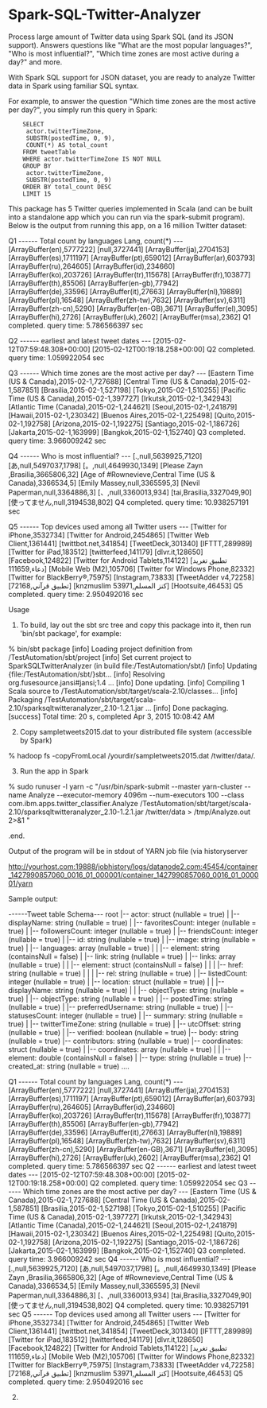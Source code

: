 # Spark-SQL-Twitter-Analyzer
Process large amount of Twitter data using Spark SQL (and its JSON support). Answers questions like "What are the most popular languages?", "Who is most influential?", "Which time zones are most active during a day?" and more.

With Spark SQL support for JSON dataset, you are ready to analyze Twitter data in Spark using familiar SQL syntax.

For example, to answer the question "Which time zones are the most active per day?", you simply run this query in
Spark:

        SELECT
         actor.twitterTimeZone,
         SUBSTR(postedTime, 0, 9),
         COUNT(*) AS total_count
        FROM tweetTable
        WHERE actor.twitterTimeZone IS NOT NULL
        GROUP BY
         actor.twitterTimeZone,
         SUBSTR(postedTime, 0, 9)
        ORDER BY total_count DESC
        LIMIT 15
        
This package has 5 Twitter queries implemented in Scala (and can be built into a standalone app which you can run via the spark-submit program). Below is the output from running this app, on a 16 million Twitter dataset:

Q1 ------ Total count by languages Lang, count(*) ---
[ArrayBuffer(en),5777222]
[null,3727441]
[ArrayBuffer(ja),2704153]
[ArrayBuffer(es),1711197]
[ArrayBuffer(pt),659012]
[ArrayBuffer(ar),603793]
[ArrayBuffer(ru),264605]
[ArrayBuffer(id),234660]
[ArrayBuffer(ko),203726]
[ArrayBuffer(tr),115678]
[ArrayBuffer(fr),103877]
[ArrayBuffer(th),85506]
[ArrayBuffer(en-gb),77942]
[ArrayBuffer(de),33596]
[ArrayBuffer(it),27663]
[ArrayBuffer(nl),19889]
[ArrayBuffer(pl),16548]
[ArrayBuffer(zh-tw),7632]
[ArrayBuffer(sv),6311]
[ArrayBuffer(zh-cn),5290]
[ArrayBuffer(en-GB),3671]
[ArrayBuffer(el),3095]
[ArrayBuffer(hi),2726]
[ArrayBuffer(uk),2602]
[ArrayBuffer(msa),2362]
Q1 completed.
query time: 5.786566397 sec

Q2 ------ earliest and latest tweet dates ---
[2015-02-12T07:59:48.308+00:00]
[2015-02-12T00:19:18.258+00:00]
Q2 completed.
query time: 1.059922054 sec

Q3 ------ Which time zones are the most active per day? ---
[Eastern Time (US & Canada),2015-02-1,727688]
[Central Time (US & Canada),2015-02-1,587851]
[Brasilia,2015-02-1,527198]
[Tokyo,2015-02-1,510255]
[Pacific Time (US & Canada),2015-02-1,397727]
[Irkutsk,2015-02-1,342943]
[Atlantic Time (Canada),2015-02-1,244621]
[Seoul,2015-02-1,241879]
[Hawaii,2015-02-1,230342]
[Buenos Aires,2015-02-1,225498]
[Quito,2015-02-1,192758]
[Arizona,2015-02-1,192275]
[Santiago,2015-02-1,186726]
[Jakarta,2015-02-1,163999]
[Bangkok,2015-02-1,152740]
Q3 completed.
query time: 3.966009242 sec

Q4 ------ Who is most influential?  ---
[.,null,5639925,7120]
[あ,null,5497037,1798]
[。,null,4649930,1349]
[Please Zayn ,Brasilia,3665806,32]
[Age of #Rownevieve,Central Time (US & Canada),3366534,5]
[Emily Massey,null,3365595,3]
[Nevil Paperman,null,3364886,3]
[、,null,3360013,934]
[tai,Brasilia,3327049,90]
[使ってません,null,3194538,802]
Q4 completed.
query time: 10.938257191 sec

Q5 ------ Top devices used among all Twitter users ---
[Twitter for iPhone,3532734]
[Twitter for Android,2454865]
[Twitter Web Client,1361441]
[twittbot.net,341854]
[TweetDeck,301340]
[IFTTT,289989]
[Twitter for iPad,183512]
[twitterfeed,141179]
[dlvr.it,128650]
[Facebook,124822]
[Twitter for Android Tablets,114122]
[تطبيق تغريد دعاء,111659]
[Mobile Web (M2),105706]
[Twitter for Windows Phone,82332]
[Twitter for BlackBerry®,75975]
[Instagram,73833]
[TweetAdder v4,72258]
[تطبيق قرآني,72168]
[knzmuslim كنز المسلم,53971]
[Hootsuite,46453]
Q5 completed.
query time: 2.950492016 sec

Usage

1. To build, lay out the sbt src tree and copy this package into it, then run 'bin/sbt package', for example:

% bin/sbt package
[info] Loading project definition from /TestAutomation/sbt/project
[info] Set current project to SparkSQLTwitterAnalyzer (in build file:/TestAutomation/sbt/)
[info] Updating {file:/TestAutomation/sbt/}sbt...
[info] Resolving org.fusesource.jansi#jansi;1.4 ...
[info] Done updating.
[info] Compiling 1 Scala source to /TestAutomation/sbt/target/scala-2.10/classes...
[info] Packaging /TestAutomation/sbt/target/scala-2.10/sparksqltwitteranalyzer_2.10-1.2.1.jar ...
[info] Done packaging.
[success] Total time: 20 s, completed Apr 3, 2015 10:08:42 AM

2. Copy sampletweets2015.dat to your distributed file system (accessible by Spark)

% hadoop fs -copyFromLocal /yourdir/sampletweets2015.dat /twitter/data/.

3. Run the app in Spark

% sudo runuser -l yarn -c "/usr/bin/spark-submit --master yarn-cluster  --name Analyze --executor-memory 4096m  --num-executors 100 --class com.ibm.apps.twitter_classifier.Analyze /TestAutomation/sbt/target/scala-2.10/sparksqltwitteranalyzer_2.10-1.2.1.jar /twitter/data  > /tmp/Analyze.out  2>&1 "

.end.

Output of the program will be in stdout of YARN job file (via historyserver

http://yourhost.com:19888/jobhistory/logs/datanode2.com:45454/container_1427990857060_0016_01_000001/container_1427990857060_0016_01_000001/yarn

Sample output:

------Tweet table Schema---
root
 |-- actor: struct (nullable = true)
 |    |-- displayName: string (nullable = true)
 |    |-- favoritesCount: integer (nullable = true)
 |    |-- followersCount: integer (nullable = true)
 |    |-- friendsCount: integer (nullable = true)
 |    |-- id: string (nullable = true)
 |    |-- image: string (nullable = true)
 |    |-- languages: array (nullable = true)
 |    |    |-- element: string (containsNull = false)
 |    |-- link: string (nullable = true)
 |    |-- links: array (nullable = true)
 |    |    |-- element: struct (containsNull = false)
 |    |    |    |-- href: string (nullable = true)
 |    |    |    |-- rel: string (nullable = true)
 |    |-- listedCount: integer (nullable = true)
 |    |-- location: struct (nullable = true)
 |    |    |-- displayName: string (nullable = true)
 |    |    |-- objectType: string (nullable = true)
 |    |-- objectType: string (nullable = true)
 |    |-- postedTime: string (nullable = true)
 |    |-- preferredUsername: string (nullable = true)
 |    |-- statusesCount: integer (nullable = true)
 |    |-- summary: string (nullable = true)
 |    |-- twitterTimeZone: string (nullable = true)
 |    |-- utcOffset: string (nullable = true)
 |    |-- verified: boolean (nullable = true)
 |-- body: string (nullable = true)
 |-- contributors: string (nullable = true)
 |-- coordinates: struct (nullable = true)
 |    |-- coordinates: array (nullable = true)
 |    |    |-- element: double (containsNull = false)
 |    |-- type: string (nullable = true)
 |-- created_at: string (nullable = true)
....

Q1 ------ Total count by languages Lang, count(*) ---
[ArrayBuffer(en),5777222]
[null,3727441]
[ArrayBuffer(ja),2704153]
[ArrayBuffer(es),1711197]
[ArrayBuffer(pt),659012]
[ArrayBuffer(ar),603793]
[ArrayBuffer(ru),264605]
[ArrayBuffer(id),234660]
[ArrayBuffer(ko),203726]
[ArrayBuffer(tr),115678]
[ArrayBuffer(fr),103877]
[ArrayBuffer(th),85506]
[ArrayBuffer(en-gb),77942]
[ArrayBuffer(de),33596]
[ArrayBuffer(it),27663]
[ArrayBuffer(nl),19889]
[ArrayBuffer(pl),16548]
[ArrayBuffer(zh-tw),7632]
[ArrayBuffer(sv),6311]
[ArrayBuffer(zh-cn),5290]
[ArrayBuffer(en-GB),3671]
[ArrayBuffer(el),3095]
[ArrayBuffer(hi),2726]
[ArrayBuffer(uk),2602]
[ArrayBuffer(msa),2362]
Q1 completed.
query time: 5.786566397 sec
Q2 ------ earliest and latest tweet dates ---
[2015-02-12T07:59:48.308+00:00]
[2015-02-12T00:19:18.258+00:00]
Q2 completed.
query time: 1.059922054 sec
Q3 ------ Which time zones are the most active per day? ---
[Eastern Time (US & Canada),2015-02-1,727688]
[Central Time (US & Canada),2015-02-1,587851]
[Brasilia,2015-02-1,527198]
[Tokyo,2015-02-1,510255]
[Pacific Time (US & Canada),2015-02-1,397727]
[Irkutsk,2015-02-1,342943]
[Atlantic Time (Canada),2015-02-1,244621]
[Seoul,2015-02-1,241879]
[Hawaii,2015-02-1,230342]
[Buenos Aires,2015-02-1,225498]
[Quito,2015-02-1,192758]
[Arizona,2015-02-1,192275]
[Santiago,2015-02-1,186726]
[Jakarta,2015-02-1,163999]
[Bangkok,2015-02-1,152740]
Q3 completed.
query time: 3.966009242 sec
Q4 ------ Who is most influential?  ---
[.,null,5639925,7120]
[あ,null,5497037,1798]
[。,null,4649930,1349]
[Please Zayn ,Brasilia,3665806,32]
[Age of #Rownevieve,Central Time (US & Canada),3366534,5]
[Emily Massey,null,3365595,3]
[Nevil Paperman,null,3364886,3]
[、,null,3360013,934]
[tai,Brasilia,3327049,90]
[使ってません,null,3194538,802]
Q4 completed.
query time: 10.938257191 sec
Q5 ------ Top devices used among all Twitter users ---
[Twitter for iPhone,3532734]
[Twitter for Android,2454865]
[Twitter Web Client,1361441]
[twittbot.net,341854]
[TweetDeck,301340]
[IFTTT,289989]
[Twitter for iPad,183512]
[twitterfeed,141179]
[dlvr.it,128650]
[Facebook,124822]
[Twitter for Android Tablets,114122]
[تطبيق تغريد دعاء,111659]
[Mobile Web (M2),105706]
[Twitter for Windows Phone,82332]
[Twitter for BlackBerry®,75975]
[Instagram,73833]
[TweetAdder v4,72258]
[تطبيق قرآني,72168]
[knzmuslim كنز المسلم,53971]
[Hootsuite,46453]
Q5 completed.
query time: 2.950492016 sec

 



 









2. 
